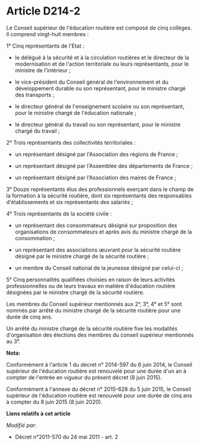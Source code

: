 # Article D214-2

Le Conseil supérieur de l'éducation routière est composé de cinq collèges. Il comprend vingt-huit membres : 

1° Cinq représentants de l'Etat : 

- le délégué à la sécurité et à la circulation routières et le directeur de la modernisation et de l'action territoriale ou
leurs représentants, pour le ministre de l'intérieur ; 

- le vice-président du Conseil général de l'environnement et du développement durable ou son représentant, pour le ministre
chargé des transports ; 

- le directeur général de l'enseignement scolaire ou son représentant, pour le ministre chargé de l'éducation nationale ; 

- le directeur général du travail ou son représentant, pour le ministre chargé du travail ;

2° Trois représentants des collectivités territoriales : 

- un représentant désigné par l'Association des régions de France ; 

- un représentant désigné par l'Assemblée des départements de France ; 

- un représentant désigné par l'Association des maires de France ; 

3° Douze représentants élus des professionnels exerçant dans le champ de la formation à la sécurité routière, dont six
représentants des responsables d'établissements et six représentants des salariés ; 

4° Trois représentants de la société civile : 

- un représentant des consommateurs désigné sur proposition des organisations de consommateurs et après avis du ministre
chargé de la consommation ; 

- un représentant des associations œuvrant pour la sécurité routière désigné par le ministre chargé de la sécurité
routière  ; 

- un membre du Conseil national de la jeunesse désigné par celui-ci ; 

5° Cinq personnalités qualifiées choisies en raison de leurs activités professionnelles ou de leurs travaux en matière
d'éducation routière désignées par le ministre chargé de la sécurité routière. 

Les membres du Conseil supérieur mentionnés aux 2°, 3°, 4° et 5° sont nommés par arrêté du ministre chargé de la sécurité
routière pour une durée de cinq ans. 

Un arrêté du ministre chargé de la sécurité routière fixe les modalités d'organisation des élections des membres du conseil
supérieur mentionnés au 3°.

**Nota:**

Conformément à l'article 1 du décret n° 2014-597 du 6 juin 2014, le Conseil supérieur de l'éducation routière est renouvelé
pour une durée d'un an à compter de l'entrée en vigueur du présent décret (8 juin 2015). 

Conformément à l'annexe du décret n° 2015-628 du 5 juin 2015, le Conseil supérieur de l'éducation routière est renouvelé pour
une durée de cinq ans à compter du 8 juin 2015 (8 juin 2020).

**Liens relatifs à cet article**

_Modifié par_:

  - Décret n°2011-570 du 24 mai 2011 - art. 2
